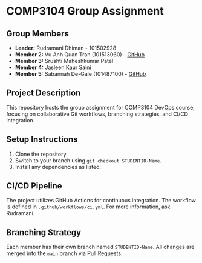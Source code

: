 # COMP3104 Group Assignment
## Group Members
- **Leader:** Rudramani Dhiman - 101502928
- **Member 2:** Vu Anh Quan Tran (101513060) - [GitHub](https://github.com/btran369)
- **Member 3:** Srushti Maheshkumar Patel
- **Member 4:** Jasleen Kaur Saini
- **Member 5:** Sabannah De-Gale (101487100) - [GitHub](https://github.com/sabister)
## Project Description
This repository hosts the group assignment for COMP3104 DevOps course, focusing on
collaborative Git workflows, branching strategies, and CI/CD integration.
## Setup Instructions
1. Clone the repository.
2. Switch to your branch using `git checkout STUDENTID-Name`.
3. Install any dependencies as listed.
## CI/CD Pipeline
The project utilizes GitHub Actions for continuous integration. The workflow is defined in `.github/workflows/ci.yml`. For more information, ask Rudramani.
## Branching Strategy
Each member has their own branch named `STUDENTID-Name`. All changes are
merged into the `main` branch via Pull Requests.
